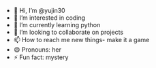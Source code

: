 - 👋 Hi, I’m @yujin30
- 👀 I’m interested in coding
- 🌱 I’m currently learning python
- 💞️ I’m looking to collaborate on projects
- 📫 How to reach me new things-  make it a game
- 😄 Pronouns: her
- ⚡ Fun fact: mystery

<!---
yujin30/yujin30 is a ✨ special ✨ repository because its `README.md` (this file) appears on your GitHub profile.
You can click the Preview link to take a look at your changes.
--->
